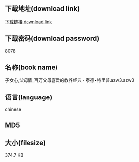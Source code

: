 ## 下载地址(download link)
[下载链接 download link](https://tutu365.netlify.app/?s=%E5%AD%90%E5%A5%B3%E5%BF%83%2C%E7%88%B6%E6%AF%8D%E6%83%85_%E7%99%BE%E4%B8%87%E7%88%B6%E6%AF%8D%E5%96%9C%E7%88%B1%E7%9A%84%E6%95%99%E5%85%BB%E7%BB%8F%E5%85%B8+-+%E6%B3%B0%E5%BE%B7%E2%80%A2%E7%89%B9%E9%87%8C%E6%99%AE.azw3)

## 下载密码(download password)
8078

## 名称(book name)
子女心,父母情_百万父母喜爱的教养经典 - 泰德•特里普.azw3.azw3

## 语言(language)
chinese

## MD5


## 大小(filesize)
374.7 KB
